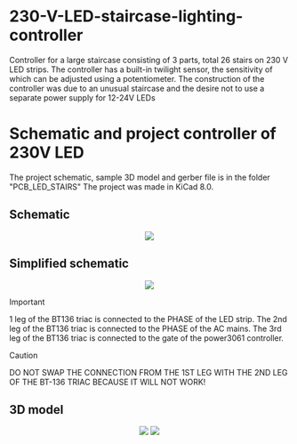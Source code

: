 # 230-V-LED-staircase-lighting-controller
Controller for a large staircase consisting of 3 parts, total 26 stairs on 230 V LED strips. The controller has a built-in twilight sensor, the sensitivity of which can be adjusted using a potentiometer.
The construction of the controller was due to an unusual staircase and the desire not to use a separate power supply for 12-24V LEDs 
# Schematic and project controller of 230V LED
The project schematic, sample 3D model and gerber file is in the folder "PCB_LED_STAIRS"
The project was made in KiCad 8.0.
## Schematic
<p align="center">
  <img src="https://github.com/user-attachments/assets/b3d995f3-3b78-4d07-9395-5294634fcef2">
</p>

## Simplified schematic
<p align="center">
  <img src="https://github.com/user-attachments/assets/180a22a6-4891-4025-8321-ed03dce79e88">
</p>

> [!IMPORTANT]
> 1 leg of the BT136 triac is connected to the PHASE of the LED strip. The 2nd leg of the BT136 triac is connected to the PHASE of the AC mains. The 3rd leg of the BT136 triac is connected to the gate of the power3061 controller.

> [!CAUTION]
> DO NOT SWAP THE CONNECTION FROM THE 1ST LEG WITH THE 2ND LEG OF THE BT-136 TRIAC BECAUSE IT WILL NOT WORK!

## 3D model
<p align="center">
  <img src="https://github.com/user-attachments/assets/d2a1ea18-531a-4efb-bf9d-450dfcc717a9">
  <img src="https://github.com/user-attachments/assets/e8d78b4d-09ef-4ffb-ac50-9e90cfc52420">
</p>
